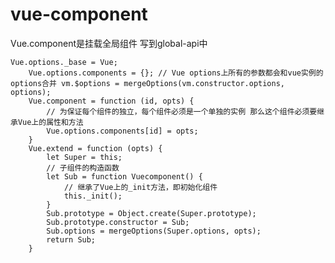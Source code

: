 <!--
 * @Description: 
 * @Author: liangshuang15
 * @Date: 2021-06-11 11:34:08
 * @LastEditTime: 2021-06-11 11:45:09
 * @LastEditors: Please set LastEditors
 * @Reference: 
-->
# vue-component
Vue.component是挂载全局组件 写到global-api中
```
Vue.options._base = Vue;
    Vue.options.components = {}; // Vue options上所有的参数都会和vue实例的options合并 vm.$options = mergeOptions(vm.constructor.options, options);
    Vue.component = function (id, opts) {
        // 为保证每个组件的独立，每个组件必须是一个单独的实例 那么这个组件必须要继承Vue上的属性和方法
        Vue.options.components[id] = opts;
    }
    Vue.extend = function (opts) {
        let Super = this;
        // 子组件的构造函数
        let Sub = function Vuecomponent() {
            // 继承了Vue上的_init方法，即初始化组件
            this._init();
        }
        Sub.prototype = Object.create(Super.prototype);
        Sub.prototype.constructor = Sub;
        Sub.options = mergeOptions(Super.options, opts);
        return Sub;
    }
```